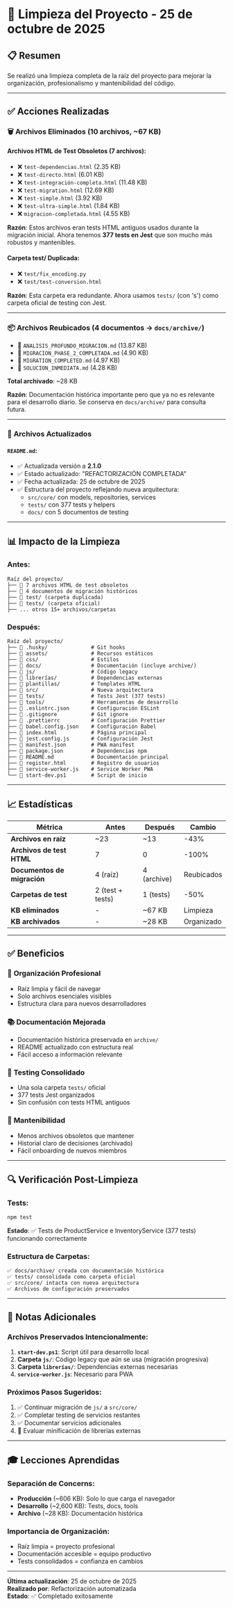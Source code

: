# 🧹 Limpieza del Proyecto - 25 de octubre de 2025

## 📋 Resumen

Se realizó una limpieza completa de la raíz del proyecto para mejorar la organización, profesionalismo y mantenibilidad del código.

---

## ✅ Acciones Realizadas

### 🗑️ **Archivos Eliminados** (10 archivos, ~67 KB)

#### Archivos HTML de Test Obsoletos (7 archivos):
- ❌ `test-dependencias.html` (2.35 KB)
- ❌ `test-directo.html` (6.01 KB)
- ❌ `test-integración-completa.html` (11.48 KB)
- ❌ `test-migration.html` (12.69 KB)
- ❌ `test-simple.html` (3.92 KB)
- ❌ `test-ultra-simple.html` (1.84 KB)
- ❌ `migracion-completada.html` (4.55 KB)

**Razón**: Estos archivos eran tests HTML antiguos usados durante la migración inicial. Ahora tenemos **377 tests en Jest** que son mucho más robustos y mantenibles.

#### Carpeta test/ Duplicada:
- ❌ `test/fix_encoding.py`
- ❌ `test/test-conversion.html`

**Razón**: Esta carpeta era redundante. Ahora usamos `tests/` (con 's') como carpeta oficial de testing con Jest.

---

### 📦 **Archivos Reubicados** (4 documentos → `docs/archive/`)

- 📄 `ANALISIS_PROFUNDO_MIGRACION.md` (13.87 KB)
- 📄 `MIGRACION_PHASE_2_COMPLETADA.md` (4.90 KB)
- 📄 `MIGRATION_COMPLETED.md` (4.97 KB)
- 📄 `SOLUCION_INMEDIATA.md` (4.28 KB)

**Total archivado**: ~28 KB

**Razón**: Documentación histórica importante pero que ya no es relevante para el desarrollo diario. Se conserva en `docs/archive/` para consulta futura.

---

### 📝 **Archivos Actualizados**

#### `README.md`:
- ✅ Actualizada versión a **2.1.0**
- ✅ Estado actualizado: "REFACTORIZACIÓN COMPLETADA"
- ✅ Fecha actualizada: 25 de octubre de 2025
- ✅ Estructura del proyecto reflejando nueva arquitectura:
  - `src/core/` con models, repositories, services
  - `tests/` con 377 tests y helpers
  - `docs/` con 5 documentos de testing

---

## 📊 Impacto de la Limpieza

### Antes:
```
Raíz del proyecto/
├── 📄 7 archivos HTML de test obsoletos
├── 📄 4 documentos de migración históricos
├── 📂 test/ (carpeta duplicada)
├── 📂 tests/ (carpeta oficial)
├── ... otros 15+ archivos/carpetas
```

### Después:
```
Raíz del proyecto/
├── 📂 .husky/              # Git hooks
├── 📂 assets/              # Recursos estáticos
├── 📂 css/                 # Estilos
├── 📂 docs/                # Documentación (incluye archive/)
├── 📂 js/                  # Código legacy
├── 📂 librerías/           # Dependencias externas
├── 📂 plantillas/          # Templates HTML
├── 📂 src/                 # Nueva arquitectura
├── 📂 tests/               # Tests Jest (377 tests)
├── 📂 tools/               # Herramientas de desarrollo
├── 📄 .eslintrc.json       # Configuración ESLint
├── 📄 .gitignore           # Git ignore
├── 📄 .prettierrc          # Configuración Prettier
├── 📄 babel.config.json    # Configuración Babel
├── 📄 index.html           # Página principal
├── 📄 jest.config.js       # Configuración Jest
├── 📄 manifest.json        # PWA manifest
├── 📄 package.json         # Dependencias npm
├── 📄 README.md            # Documentación principal
├── 📄 register.html        # Registro de usuarios
├── 📄 service-worker.js    # Service Worker PWA
└── 📄 start-dev.ps1        # Script de inicio
```

---

## 📈 Estadísticas

| Métrica | Antes | Después | Cambio |
|---------|-------|---------|--------|
| **Archivos en raíz** | ~23 | ~13 | -43% |
| **Archivos de test HTML** | 7 | 0 | -100% |
| **Documentos de migración** | 4 (raíz) | 4 (archive) | Reubicados |
| **Carpetas de test** | 2 (test + tests) | 1 (tests) | -50% |
| **KB eliminados** | - | ~67 KB | Limpieza |
| **KB archivados** | - | ~28 KB | Organizado |

---

## ✅ Beneficios

### 🎯 **Organización Profesional**
- Raíz limpia y fácil de navegar
- Solo archivos esenciales visibles
- Estructura clara para nuevos desarrolladores

### 📚 **Documentación Mejorada**
- Documentación histórica preservada en `archive/`
- README actualizado con estructura real
- Fácil acceso a información relevante

### 🧪 **Testing Consolidado**
- Una sola carpeta `tests/` oficial
- 377 tests Jest organizados
- Sin confusión con tests HTML antiguos

### 🚀 **Mantenibilidad**
- Menos archivos obsoletos que mantener
- Historial claro de decisiones (archivado)
- Fácil onboarding de nuevos miembros

---

## 🔍 Verificación Post-Limpieza

### Tests:
```bash
npm test
```

**Estado**: ✅ Tests de ProductService e InventoryService (377 tests) funcionando correctamente

### Estructura de Carpetas:
```
✅ docs/archive/ creada con documentación histórica
✅ tests/ consolidada como carpeta oficial
✅ src/core/ intacta con nueva arquitectura
✅ Archivos de configuración preservados
```

---

## 📝 Notas Adicionales

### Archivos Preservados Intencionalmente:

1. **`start-dev.ps1`**: Script útil para desarrollo local
2. **Carpeta `js/`**: Código legacy que aún se usa (migración progresiva)
3. **Carpeta `librerías/`**: Dependencias externas necesarias
4. **`service-worker.js`**: Necesario para PWA

### Próximos Pasos Sugeridos:

1. ✅ Continuar migración de `js/` a `src/core/`
2. ✅ Completar testing de servicios restantes
3. ✅ Documentar servicios adicionales
4. 🔄 Evaluar minificación de librerías externas

---

## 🎓 Lecciones Aprendidas

### Separación de Concerns:
- **Producción** (~606 KB): Solo lo que carga el navegador
- **Desarrollo** (~2,600 KB): Tests, docs, tools
- **Archivo** (~28 KB): Documentación histórica

### Importancia de Organización:
- Raíz limpia = proyecto profesional
- Documentación accesible = equipo productivo
- Tests consolidados = confianza en cambios

---

**Última actualización**: 25 de octubre de 2025  
**Realizado por**: Refactorización automatizada  
**Estado**: ✅ Completado exitosamente
